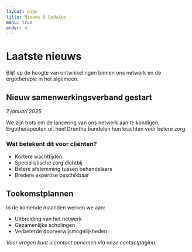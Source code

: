 ```yaml
---
layout: page
title: Nieuws & Updates
menu: true
order: 4
---
```


# Laatste nieuws

Blijf op de hoogte van ontwikkelingen binnen ons netwerk en de ergotherapie in het algemeen.

## Nieuw samenwerkingsverband gestart

*7 januari 2025*

We zijn trots om de lancering van ons netwerk aan te kondigen. Ergotherapeuten uit heel Drenthe bundelen hun krachten voor betere zorg.

### Wat betekent dit voor cliënten?

- Kortere wachttijden
- Specialistische zorg dichtbij
- Betere afstemming tussen behandelaars
- Bredere expertise beschikbaar

## Toekomstplannen

In de komende maanden werken we aan:
- Uitbreiding van het netwerk
- Gezamenlijke scholingen
- Verbeterde doorverwijsmogelijkheden

*Voor vragen kunt u contact opnemen via onze contactpagina.*